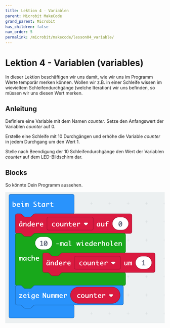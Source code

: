 ```yaml
---
title: Lektion 4 - Variablen
parent: Microbit MakeCode
grand_parent: Microbit
has_children: false
nav_order: 5
permalink: /microbit/makecode/lesson04_variable/
---
```


# Lektion 4 - Variablen (variables)

In dieser Lektion beschäftigen wir uns damit, wie wir uns im Programm Werte temporär merken können. Wollen wir z.B. in einer Schleife wissen im wievieltem Schleifendurchgänge (welche Iteration) wir uns befinden, so müssen wir uns diesen Wert merken. 

## Anleitung 

Definiere eine Variable mit dem Namen _counter_. Setze den Anfangswert der Variablen _counter_ auf 0.

Erstelle eine Schleife mit 10 Durchgängen und erhöhe die Variable _counter_ in jedem Durchgang um den Wert 1.

Stelle nach Beendigung der 10 Schleifendurchgänge den Wert der Variablen _counter_ auf dem LED-Bildschirm dar.

## Blocks

So könnte Dein Programm aussehen.

![Screenshot](./screenshot.png "Screenshot")
